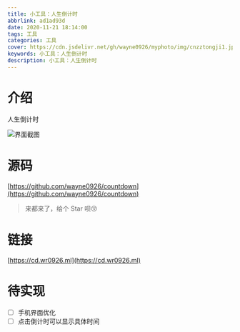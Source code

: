 ```yaml
---
title: 小工具：人生倒计时
abbrlink: ad1ad93d
date: 2020-11-21 18:14:00
tags: 工具
categories: 工具
cover: https://cdn.jsdelivr.net/gh/wayne0926/myphoto/img/cnzztongji1.jpg
keywords: 小工具：人生倒计时
description: 小工具：人生倒计时
---
```


# 介绍
人生倒计时

![界面截图](https://cdn.jsdelivr.net/gh/wayne0926/myphoto/img/renshengdaojishi.jpg)

# 源码
[https://github.com/wayne0926/countdown](https://github.com/wayne0926/countdown)

> 来都来了，给个 Star 呗😚

# 链接
[https://cd.wr0926.ml](https://cd.wr0926.ml)

# 待实现

- [ ] 手机界面优化
- [ ] 点击倒计时可以显示具体时间
